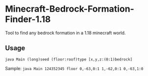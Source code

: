 # Minecraft-Bedrock-Formation-Finder-1.18
Tool to find any bedrock formation in a 1.18 minecraft world.

## Usage
`java Main (long)seed (floor:roof)type [x,y,z:(0:1)bedrock]`

Sample:
`java Main 124352345 floor 0,-63,0:1 1,-62,0:1 0,-63,1:0`

